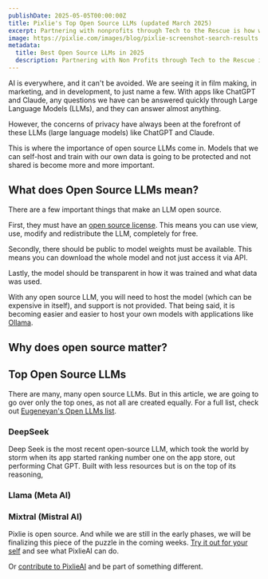 ```yaml
---
publishDate: 2025-05-05T00:00:00Z
title: Pixlie's Top Open Source LLMs (updated March 2025)
excerpt: Partnering with nonprofits through Tech to the Rescue is how we are bringing our product to life. Our first mission is supporting Fundatia ADEPT give farmers of Transylvania an economic future without sacrificing their sustainability.
image: https://pixlie.com/images/blog/pixlie-screenshot-search-results.png
metadata:
  title: Best Open Source LLMs in 2025
  description: Partnering with Non Profits through Tech to the Rescue is how we are bringing our product to life.
---
```


AI is everywhere, and it can't be avoided. We are seeing it in film making, in marketing, and in development, to just name a few. With apps like ChatGPT and Claude, any questions we have can be answered quickly through Large Language Models (LLMs), and they can answer almost anything. 

However, the concerns of privacy have always been at the forefront of these LLMs (large language models) like ChatGPT and Claude. 

This is where the importance of open source LLMs come in.  Models that we can self-host and train with our own data is going to be protected and not shared is become more and more important. 

## What does Open Source LLMs mean? 
There are a few important things that make an LLM open source.

First, they must have an [open source license](https://opensource.org/licenses). This means you can use view, use, modify and redistribute the LLM, completely for free.  

Secondly, there should be public to model weights must be available. This means you can download the whole model and not just access it via API. 

Lastly, the model should be transparent in how it was trained and what data was used. 

With any open source LLM, you will need to host the model (which can be expensive in itself), and support is not provided. That being said, it is becoming easier and easier to host your own models with applications like [Ollama](https://ollama.com/).  

## Why does open source matter? 

## Top Open Source LLMs
There are many, many open source LLMs. But in this article, we are going to go over only the top ones, as not all are created equally. For a full list, check out [Eugeneyan's Open LLMs list](https://github.com/eugeneyan/open-llms).

### DeepSeek

Deep Seek is the most recent open-source LLM, which took the world by storm when its app started ranking number one on the app store, out performing Chat GPT.  Built with less resources but is on the top of its reasoning, 

### Llama (Meta AI)

### Mixtral (Mistral AI)


Pixlie is open source. And while we are still in the early phases, we will be finalizing this piece of the puzzle in the coming weeks. [Try it out for your self](https://github.com/pixlie/PixlieAI) and see what PixlieAI can do. 

Or [contribute to PixlieAI](https://github.com/pixlie/PixlieAI) and be part of something different. 